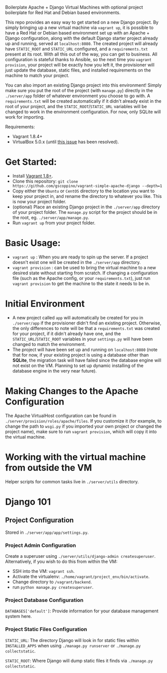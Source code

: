 Boilerplate Apache + Django Virtual Machines with optional project boilerplate
for Red Hat and Debian based environments.

This repo provides an easy way to get started on a new Django project. By
simply bringing up a new virtual machine via `vagrant up`, it is possible
to have a Red Hat or Debian based environment set up with an Apache + Django
configuration, along with the default Django starter project already up and
running, served at `localhost:8080`. The created project will already have
`STATIC_ROOT` and `STATIC_URL` configured, and a `requirements.txt` present
at its root. With all this out of the way, you can get to business. All
configuration is stateful thanks to Ansible, so the next time you `vagrant provision`,
your project will be exactly how you left it, the provisioner will just update the
database, static files, and installed requirements on the machine to match your project.

You can also import an existing Django project into this environment! Simply make
sure you put the root of the project (with `manage.py`) directly in the
`./server/app` folder of whatever environment you choose to go with. A
`requirements.txt` will be created automatically if it didn't already exist in
the root of your project, and the `STATIC_ROOT`/`STATIC_URL` variables will be changed
to work in the environment configuration. For now, only SQLite will work for importing.

Requirements:

* Vagrant 1.8.4+
* VirtualBox 5.0.x (until [this issue](https://github.com/mitchellh/vagrant/issues/7593)
has been resolved).

# Get Started:

* Install [Vagrant 1.8+](https://www.vagrantup.com/).
* Clone this repository:
`git clone https://github.com/gscoppino/vagrant-simple-apache-django --depth=1`
* Copy either the `Ubuntu` or `CentOS` directory to the location you
want to keep your project in, and rename the directory to whatever you like. This
is now your project folder.
* (optional) Place an existing Django project in the `./server/app` directory
of your project folder. The `manage.py` script for the project should be in the root,
eg. `./server/app/manage.py`.
* Run `vagrant up` from your project folder.

# Basic Usage:

* `vagrant up` :  When you are ready to spin up the server. If a project
doesn't exist one will be created in the `./server/app` directory.
* `vagrant provision` : can be used to bring the virtual machine to a new
desired state without starting from scratch. If changing a configuration file
(such as the Apache config, or your `requirements.txt`), just run
`vagrant provision` to get the machine to the state it needs to be in.

# Initial Environment

* A new project called `app` will automatically be created for you in
`./server/app` if the provisioner didn't find an existing project. Otherwise,
the only differences to note will be that a `requirements.txt` was created for
your project, if it didn't already have one, and the `STATIC_URL`/`STATIC_ROOT`
variables in your `settings.py` will have been changed to match the environment.
* The project will have been set up and running on `localhost:8080` (note that
  for now, if your existing project is using a database other than **SQLite**,
  the migration task will have failed since the database engine will not exist
  on the VM. Planning to set up dynamic installing
  of the database engine in the very near future).

# Making Changes to the Apache Configuration

The Apache VirtualHost configuration can be found in
`./server/provision/roles/apache/files`. If you customize it (for example, to
change the path to `wsgi.py` if you imported your own project or changed the
project name), make sure to run `vagrant provision`, which will copy it
into the virtual machine.

# Working with the virtual machine from outside the VM

Helper scripts for common tasks live in `./server/utils` directory.

# Django 101

## Project Configuration

Stored in `./server/app/app/settings.py`.

### Project Admin Configuration ###

Create a superuser using `./server/utils/django-admin createsuperuser`.
Alternatively, if you wish to do this from within the VM:
* SSH into the VM: `vagrant ssh`.
* Activate the virtualenv: `./home/vagrant/project_env/bin/activate`.
* Change directory to `/vagrant/backend`.
* run `python manage.py createsuperuser`.

### Project Database Configuration ####

`DATABASES['default']`: Provide information for your database
management system here.

### Project Static Files Configuration ####

`STATIC_URL`: The directory Django will look in for static files within `INSTALLED_APPS` when using `./manage.py runserver` or `./manage.py collectstatic`.

`STATIC_ROOT`: Where Django will dump static files it finds via `./manage.py collectstatic`.
